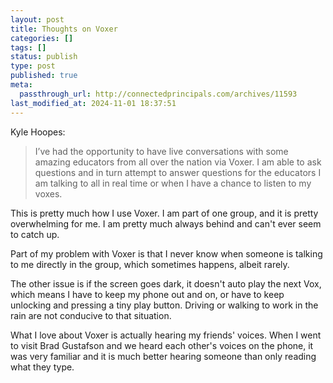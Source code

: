 ```yaml
---
layout: post
title: Thoughts on Voxer
categories: []
tags: []
status: publish
type: post
published: true
meta:
  passthrough_url: http://connectedprincipals.com/archives/11593
last_modified_at: 2024-11-01 18:37:51
---
```


Kyle Hoopes:


>I’ve had the opportunity to have live conversations with some amazing educators from all over the nation via Voxer. I am able to ask questions and in turn attempt to answer questions for the educators I am talking to all in real time or when I have a chance to listen to my voxes.



This is pretty much how I use Voxer. I am part of one group, and it is pretty overwhelming for me. I am pretty much always behind and can't ever seem to catch up.


Part of my problem with Voxer is that I never know when someone is talking to me directly in the group, which sometimes happens, albeit rarely.


The other issue is if the screen goes dark, it doesn't auto play the next Vox, which means I have to keep my phone out and on, or have to keep unlocking and pressing a tiny play button. Driving or walking to work in the rain are not conducive to that situation.


What I love about Voxer is actually hearing my friends' voices. When I went to visit Brad Gustafson and we heard each other's voices on the phone, it was very familiar and it is much better hearing someone than only reading what they type.
